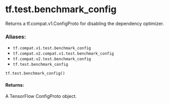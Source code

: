 <div itemscope itemtype="http://developers.google.com/ReferenceObject">
<meta itemprop="name" content="tf.test.benchmark_config" />
<meta itemprop="path" content="Stable" />
</div>

# tf.test.benchmark_config

Returns a tf.compat.v1.ConfigProto for disabling the dependency optimizer.

### Aliases:

* `tf.compat.v1.test.benchmark_config`
* `tf.compat.v2.compat.v1.test.benchmark_config`
* `tf.compat.v2.test.benchmark_config`
* `tf.test.benchmark_config`

``` python
tf.test.benchmark_config()
```

<!-- Placeholder for "Used in" -->


#### Returns:

A TensorFlow ConfigProto object.
